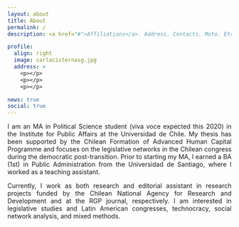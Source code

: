 ```yaml
---
layout: about
title: About
permalink: /
description: <a href="#">Affiliations</a>. Address. Contacts. Moto. Etc.

profile:
  align: right
  image: carlacisternasg.jpg
  address: >
    <p></p>
    <p></p>
    <p></p>

news: true
social: true
---
```


<p align="justify">I am an MA in Political Science student (viva voce expected this 2020) in the Institute for Public Affairs at the Universidad de Chile. My thesis has been supported by the Chilean Formation of Advanced Human Capital Programme and focuses on the legislative networks in the Chilean congress during the democratic post-transition. Prior to starting my MA, I earned a BA (1st) in Public Administration from the Universidad de Santiago, where I worked as a teaching assistant.</p>

<p align="justify">Currently, I work as both research and editorial assistant in research projects funded by the Chilean National Agency for Research and Development and at the RGP journal, respectively. I am interested in legislative studies and Latin American congresses, technocracy, social network analysis, and mixed methods.</p>
